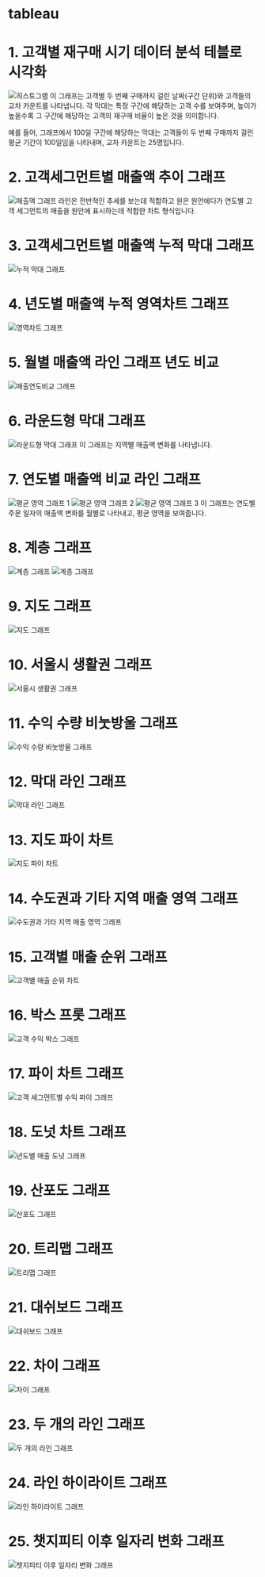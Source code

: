 # tableau

# 1. 고객별 재구매 시기 데이터 분석 테블로 시각화  
![히스토그램](히스토그램.png)
이 그래프는 고객별 두 번째 구매까지 걸린 날짜(구간 단위)와 고객들의 교차 카운트를 나타냅니다. 각 막대는 특정 구간에 해당하는 고객 수를 보여주며, 높이가 높을수록 그 구간에 해당하는 고객의 재구매 비율이 높은 것을 의미합니다. 

예를 들어, 그래프에서 100일 구간에 해당하는 막대는 고객들이 두 번째 구매까지 걸린 평균 기간이 100일임을 나타내며, 교차 카운트는 25명입니다.    

# 2. 고객세그먼트별 매출액 추이 그래프
![매출액 그래프](이중축.png)
라인은 전반적인 추세를 보는데 적합하고 원은 원안에다가 연도별 고객 세그먼트의 매출을 원안에 표시하는데 적합한 차트 형식입니다.

# 3. 고객세그먼트별 매출액 누적 막대 그래프  
![누적 막대 그래프](누적막대차트.png)

# 4. 년도별 매출액 누적 영역차트 그래프  
![영역차트 그래프](영역차트.png)

# 5. 월별 매출액 라인 그래프 년도 비교
![매출연도비교 그래프](결합된축그래프.png)

# 6. 라운드형 막대 그래프

![라운드형 막대 그래프](라운드형막대그래프.png)
이 그래프는 지역별 매출액 변화를 나타냅니다.


# 7. 연도별 매출액 비교 라인 그래프

![평균 영역 그래프 1](평균영역차트1.png) ![평균 영역 그래프 2](평균영역차트2.png) ![평균 영역 그래프 3](평균영역차트3.png)
이 그래프는 연도별 주문 일자의 매출액 변화를 월별로 나타내고, 평균 영역을 보여줍니다.

# 8. 계층 그래프

![계층 그래프](계층그래프.png) ![계층 그래프](계층그래프2.png)

# 9. 지도 그래프
  
![지도 그래프](지도그래프.png)


# 10. 서울시 생활권 그래프

![서울시 생활권 그래프](맵.png)

# 11. 수익 수량 비눗방울 그래프
  
![수익 수량 비눗방울 그래프](물방울.png)

# 12. 막대 라인 그래프

![막대 라인 그래프](기호맵2.png)

# 13. 지도 파이 차트

![지도 파이 차트](지도파이.png)

# 14. 수도권과 기타 지역 매출 영역 그래프  
  
![수도권과 기타 지역 매출 영역 그래프](수도권영역차트.png)
  
# 15. 고객별 매출 순위 그래프

![고객별 매출 순위 차트](집합그래프.png)

# 16. 박스 프롯 그래프

![고객 수익 박스 그래프](박스플롯.png)

# 17. 파이 차트 그래프  

![고객 세그먼트별 수익 파이 그래프](파이차트.png)

# 18. 도넛 차트 그래프

![년도별 매출 도넛 그래프](도넛차트.png)

# 19. 산포도 그래프

![산포도 그래프](분산형차트.png)

# 20. 트리맵 그래프

![트리맵 그래프](트리맵차트.png)

# 21. 대쉬보드 그래프

![대쉬보드 그래프](대쉬보드.png)

# 22. 차이 그래프

![차이 그래프](차이그래프.png)

# 23. 두 개의 라인 그래프

![두 개의 라인 그래프](라인그래프.png)
  
# 24. 라인 하이라이트 그래프

![라인 하이라이트 그래프](라인하이라이트.png)

# 25. 챗지피티 이후 일자리 변화 그래프

![챗지피티 이후 일자리 변화 그래프](챗지피티.png)
